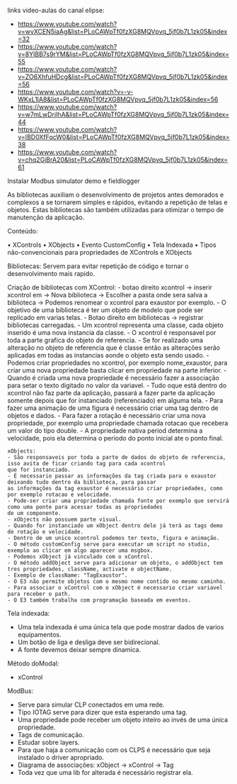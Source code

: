 links video-aulas do canal elipse:

 - https://www.youtube.com/watch?v=wvXCEN5iaAg&list=PLoCAWpTf0fzXG8MQVpvq_5jf0b7L1zk05&index=32
 - https://www.youtube.com/watch?v=8YIBB7s9rYM&list=PLoCAWpTf0fzXG8MQVpvq_5jf0b7L1zk05&index=55
 - https://www.youtube.com/watch?v=ZO6XhfuHDcg&list=PLoCAWpTf0fzXG8MQVpvq_5jf0b7L1zk05&index=56
 - https://www.youtube.com/watch?v=-v-WKxL1lA8&list=PLoCAWpTf0fzXG8MQVpvq_5jf0b7L1zk05&index=56
 - https://www.youtube.com/watch?v=w7mLwDrjIhA&list=PLoCAWpTf0fzXG8MQVpvq_5jf0b7L1zk05&index=44
 - https://www.youtube.com/watch?v=IBD0XfFqcW0&list=PLoCAWpTf0fzXG8MQVpvq_5jf0b7L1zk05&index=38
 - https://www.youtube.com/watch?v=chq2GjBrA20&list=PLoCAWpTf0fzXG8MQVpvq_5jf0b7L1zk05&index=61 


Instalar Modbus simulator demo e fieldlogger


As bibliotecas auxiliam o desenvolvimento de projetos antes demorados e complexos a se tornarem simples e rápidos, evitando a repetição de telas e objetos. Estas bibliotecas são também utilizadas para otimizar o tempo de manutenção da aplicação.

Conteúdo:

• XControls
• XObjects
• Evento CustomConfig
• Tela Indexada
• Tipos não-convencionais para propriedades de XControls e XObjects

Bibliotecas: Servem para evitar repetição de código e tornar o desenvolvimento mais rapido.

Criação de bibliotecas com XControl:
	- botao direito xcontrol -> inserir xcontrol em -> Nova biblioteca -> Escolher a pasta onde sera salva
	a biblioteca -> Podemos renomear o xcontrol para exaustor por exemplo.
	- O objetivo de uma biblioteca é ter um objeto de modelo que pode ser replicado em varias telas.
	- Botao direito em bibliotecas -> registrar bibliotecas carregadas.
	- Um xcontrol representa uma classe, cada objeto inserido é uma nova instancia da classe.
	- O xcontrol é responsavel por toda a parte grafica do objeto de referencia.
	- Se for realizado uma alteração no objeto de referencia que é classe então as alterações serão 
	aplicadas em todas as instancias aonde o objeto esta sendo usado.
	- Podemos criar propriedades no xcontrol, por exemplo nome_exaustor, para criar uma nova propriedade basta clicar
	em propriedade na parte inferior.
	- Quando é criada uma nova propriedade é necessário fazer a associação para setar o texto digitado no valor da
	variavel.
	- Tudo oque está dentro do xcontrol não faz parte da aplicação, passará a fazer parte da aplicação somente depois
	que for instanciado (referenciado) em alguma tela.
	- Para fazer uma animação de uma figura é necessário criar uma tag dentro de objetos e dados.
	- Para fazer a rotação é necessário criar uma nova propriedade, por exemplo uma propriedade chamada rotacao
	que recebera um valor do tipo double.
	- A propriedade nativa period determina a velocidade, pois ela determina o periodo do ponto inicial ate o ponto final.
	
	xObjects: 
	- São responsaveis por toda a parte de dados do objeto de referencia, isso avita de ficar criando tag para cada xcontrol 
	que for instanciado.
	- É necessario passar as informações da tag criada para o exaustor deixando tudo dentro da biblioteca, para passar 
	as informações da tag exaustor é necessário criar propriedades, como por exemplo rotacao e velocidade.
	- Pode-ser criar uma propriedade chamada fonte por exemplo que servirá como uma ponte para acessar todas as propriedades
	de um componente.
	- xObjects não possuem parte visual.
	- Quando for instanciado um xObject dentro dele já terá as tags demo de rotação e velocidade.
	- Dentro de um unico xcontrol podemos ter texto, figura e animação.
	- O método customConfig serve para executar um script no studio, exemplo ao clicar em algo aparecer uma msgbox.
	- Podemos xObject já vinculado com o xControl.
	- O método addObject serve para adicionar um objeto, o addObject tem tres propriedades, className, activate e objectName.
	- Exemplo de className: "TagExaustor".
	- O E3 não permite objetos com o mesmo nome contido no mesmo caminho.
	- Para associar o xControl com o xObject é necessario criar variavel para receber o path.
	- O E3 também trabalha com programação baseada em eventos.

Tela indexada: 
  - Uma tela indexada é uma única tela que pode mostrar dados de varios equipamentos.
  - Um botão de liga e desliga deve ser bidirecional.
  - A fonte devemos deixar sempre dinamica.
 
 Método doModal:
  - xControl
 
 ModBus:
 - Serve para simular CLP conectados em uma rede.
 - Tipo IOTAG serve para dizer que esta esperando uma tag.
 - Uma propriedade pode receber um objeto inteiro ao invés de uma única propriedade.
 - Tags de comunicação.
 - Estudar sobre layers.
 - Para que haja a comunicação com os CLPS é necessário que seja instalado o driver apropriado.
 - Diagrama de associações: xObject -> xControl -> Tag
 - Toda vez que uma lib for alterada é necessário registrar ela.